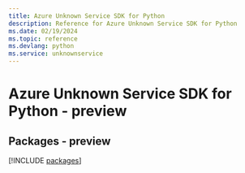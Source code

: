 ```yaml
---
title: Azure Unknown Service SDK for Python
description: Reference for Azure Unknown Service SDK for Python
ms.date: 02/19/2024
ms.topic: reference
ms.devlang: python
ms.service: unknownservice
---
```

# Azure Unknown Service SDK for Python - preview
## Packages - preview
[!INCLUDE [packages](unknown-service-index.md)]